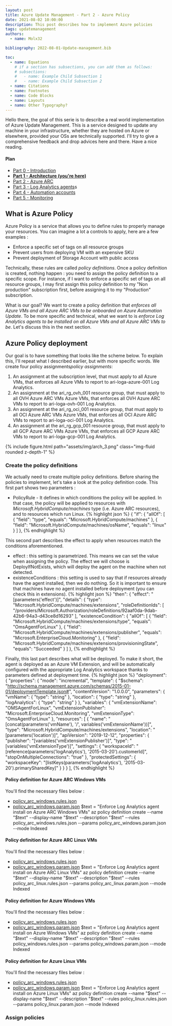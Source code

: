 ```yaml
---
layout: post
title: Azure Update Management - Part 2 - Azure Policy
date: 2021-08-02 10:00:00
description: This post describes how to implement Azure policies
tags: updatemanagement
authors:
  - name: Molx32

bibliography: 2022-08-01-Update-management.bib

toc:
  - name: Equations
    # if a section has subsections, you can add them as follows:
    # subsections:
    #   - name: Example Child Subsection 1
    #   - name: Example Child Subsection 2
  - name: Citations
  - name: Footnotes
  - name: Code Blocks
  - name: Layouts
  - name: Other Typography?
---
```

Hello there, the goal of this serie is to describe a real world implementation of Azure Update Management. This is a service designed to update any machine in your infrastructure, whether they are hosted on Azure or elsewhere, provided your OSs are technically supported. I'll try to give a comprehensive feedback and drop advices here and there. Have a nice reading.

#### Plan
- [Part 0 - Introduction](/blog/2021/Update-management-00/)
- <b>[Part 1 - Architecture (you're here)](/blog/2021/Update-management-01/)</b>
- [Part 2 - Azure ARC](/blog/2021/Update-management-02/)
- [Part 3 - Log Analytics agents](/blog/2021/Update-management-03/)s
- [Part 4 - Automation accounts](/blog/2021/Update-management-04/)
- [Part 5 - Monitoring](/blog/2021/Update-management-05/)

## What is Azure Policy
Azure Policy is a service that allows you to define rules to properly manage your resources. You can imagine a lot a controls to apply, here are a few examples :
- Enforce a specific set of tags on all resource groups
- Prevent users from deploying VM with an expensive SKU
- Prevent deployment of Storage Account with public access

Technically, these rules are called <i>policy definitions</i>. Once a policy definition is created, nothing happen : you need to assign the policy definition to a specific scope. For instance, if I want to enforce a specific set of tags on all resource groups, I may first assign this policy definition to my "Non production" subscription first, before assigning it to my "Production" subscription.

What is our goal?
We want to create a policy definition that <i>enforces all Azure VMs and all Azure ARC VMs to be onboarded on Azure Automation Update</i>. To be more specific and technical, what we want to is <i>enforce Log Analytics agents to be installed on all Azure VMs and all Azure ARC VMs to be</i>. Let's discuss this in the next section.


## Azure Policy deployment
Our goal is to have something that looks like the scheme below. To explain this, I'll repeat what I described earlier, but with more specific words. We create four policy assignments<i>policy assignments</i>:
  1. An assignment at the subscription level, that must apply to all Azure VMs, that enforces all Azure VMs to report to ari-loga-azure-001 Log Analytics.
  2. An assignment at the ari_rg_ovh_001 resource group, that must apply to all OVH Azure ARC VMs Azure VMs, that enforces all OVH Azure ARC VMs to report to ari-loga-ovh-001 Log Analytics.
  3. An assignment at the ari_rg_oci_001 resource group, that must apply to all OCI Azure ARC VMs Azure VMs, that enforces all OCI Azure ARC VMs to report to ari-loga-oci-001 Log Analytics.
  4. An assignment at the ari_rg_gcp_001 resource group, that must apply to all GCP Azure ARC VMs Azure VMs, that enforces all GCP Azure ARC VMs to report to ari-loga-gcp-001 Log Analytics.

<div class="col-sm mt-3 mt-md-0">
  {% include figure.html path="assets/img/arch_3.png" class="img-fluid rounded z-depth-1" %}
</div>

### Create the policy definitions
We actually need to create multiple policy definitions. Before sharing the policies to implement, let's take a look at the policy definition code. This first part shows two parameters :
- PolicyRule - It defines in which conditions the policy will be applied. In that case, the policy will be applied to resources with <i>Microsoft.HybridCompute/machines</i> type (i.e. Azure ARC resources), and to resources which run Linux.
{% highlight json %}
{
    "if": {
        "allOf": [
        {
            "field": "type",
            "equals": "Microsoft.HybridCompute/machines"
        },
        {
            "field": "Microsoft.HybridCompute/machines/osName",
            "equals": "linux"
        }
        ]
    },
{% endhighlight %}

This second part describes the effect to apply when resources match the conditions aforementioned.
- effect : this setting is parametrized. This means we can set the value when assigning the policy. The effect we will choose is DeployIfNotExists, which will deploy the agent on the machine when not detected.
- existenceConditions : this setting is used to say that if resources already have the agent installed, then we do nothing. So it is important to ensure that machines have no agent installed before deployment (you can check this in extensions).
{% highlight json %}
    "then": {
      "effect": "[parameters('effect')]",
      "details": {
        "type": "Microsoft.HybridCompute/machines/extensions",
        "roleDefinitionIds": [
          "/providers/Microsoft.Authorization/roleDefinitions/92aaf0da-9dab-42b6-94a3-d43ce8d16293"
        ],
        "existenceCondition": {
          "allOf": [
            {
              "field": "Microsoft.HybridCompute/machines/extensions/type",
              "equals": "OmsAgentForLinux"
            },
            {
              "field": "Microsoft.HybridCompute/machines/extensions/publisher",
              "equals": "Microsoft.EnterpriseCloud.Monitoring"
            },
            {
              "field": "Microsoft.HybridCompute/machines/extensions/provisioningState",
              "equals": "Succeeded"
            }
          ]
        },
{% endhighlight %}

Finally, this last part describes what will be deployed. To make it short, the agent is deployed as an Azure VM Extension, and will be automatically configured with the appropriate Log Analytics workspace thanks to parameters defined at deployment time.
{% highlight json %}
        "deployment": {
          "properties": {
            "mode": "incremental",
            "template": {
              "$schema": "http://schema.management.azure.com/schemas/2015-01-01/deploymentTemplate.json#",
              "contentVersion": "1.0.0.0",
              "parameters": {
                "vmName": {
                  "type": "string"
                },
                "location": {
                  "type": "string"
                },
                "logAnalytics": {
                  "type": "string"
                }
              },
              "variables": {
                "vmExtensionName": "OMSAgentForLinux",
                "vmExtensionPublisher": "Microsoft.EnterpriseCloud.Monitoring",
                "vmExtensionType": "OmsAgentForLinux"
              },
              "resources": [
                {
                  "name": "[concat(parameters('vmName'), '/', variables('vmExtensionName'))]",
                  "type": "Microsoft.HybridCompute/machines/extensions",
                  "location": "[parameters('location')]",
                  "apiVersion": "2019-12-12",
                  "properties": {
                    "publisher": "[variables('vmExtensionPublisher')]",
                    "type": "[variables('vmExtensionType')]",
                    "settings": {
                      "workspaceId": "[reference(parameters('logAnalytics'), '2015-03-20').customerId]",
                      "stopOnMultipleConnections": "true"
                    },
                    "protectedSettings": {
                      "workspaceKey": "[listKeys(parameters('logAnalytics'), '2015-03-20').primarySharedKey]"
                    }
                  }
                }
              ],
{% endhighlight %}

#### Policy definition for Azure ARC Windows VMs
You'll find the necessary files below :
- [policy_arc_windows.rules.json](https://github.com/Molx32/AzureUpdateManagement/blob/main/policies/policy_arc_windows.rules.json)
- [policy_arc_windows.param.json](https://github.com/Molx32/AzureUpdateManagement/blob/main/policies/policy_arc_windows.param.json)
$text = "Enforce Log Analytics agent install on Azure ARC Windows VMs"
az policy definition create --name "$text" --display-name "$text" --description "$text" --rules policy_arc_windows.rules.json --params policy_arc_windows.param.json --mode Indexed

#### Policy definition for Azure ARC Linux VMs
You'll find the necessary files below :
- [policy_arc_windows.rules.json](https://github.com/Molx32/AzureUpdateManagement/blob/main/policies/policy_arc_linux.rules.json)
- [policy_arc_windows.param.json](https://github.com/Molx32/AzureUpdateManagement/blob/main/policies/policy_arc_linux.param.json)
$text = "Enforce Log Analytics agent install on Azure ARC Linux VMs"
az policy definition create --name "$text" --display-name "$text" --description "$text" --rules policy_arc_linux.rules.json --params policy_arc_linux.param.json --mode Indexed

#### Policy definition for Azure Windows VMs
You'll find the necessary files below :
- [policy_arc_windows.rules.json](https://github.com/Molx32/AzureUpdateManagement/blob/main/policies/policy_windows.rules.json)
- [policy_arc_windows.param.json](https://github.com/Molx32/AzureUpdateManagement/blob/main/policies/policy_windows.param.json)
$text = "Enforce Log Analytics agent install on Azure Windows VMs"
az policy definition create --name "$text" --display-name "$text" --description "$text" --rules policy_windows.rules.json --params policy_windows.param.json --mode Indexed

#### Policy definition for Azure Linux VMs
You'll find the necessary files below :
- [policy_arc_windows.rules.json](https://github.com/Molx32/AzureUpdateManagement/blob/main/policies/policy_linux.rules.json)
- [policy_arc_windows.param.json](https://github.com/Molx32/AzureUpdateManagement/blob/main/policies/policy_linux.param.json)
$text = "Enforce Log Analytics agent install on Azure Linux VMs"
az policy definition create --name "$text" --display-name "$text" --description "$text" --rules policy_linux.rules.json --params policy_linux.param.json --mode Indexed


### Assign policies

